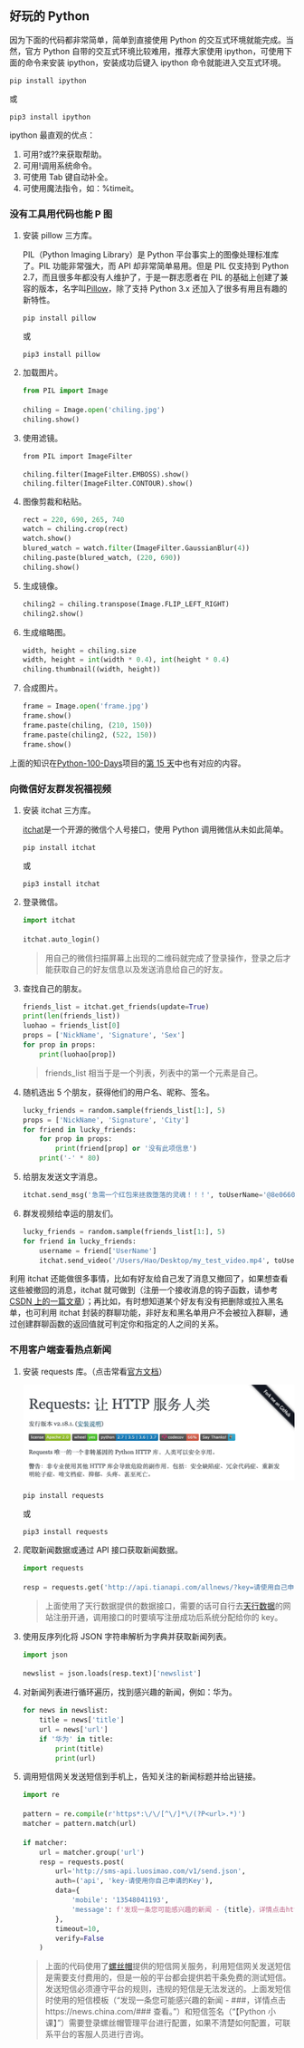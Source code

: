 ## 好玩的 Python

因为下面的代码都非常简单，简单到直接使用 Python 的交互式环境就能完成。当然，官方 Python 自带的交互式环境比较难用，推荐大家使用 ipython，可使用下面的命令来安装 ipython，安装成功后键入 ipython 命令就能进入交互式环境。

```Shell
pip install ipython
```

或

```Shell
pip3 install ipython
```

ipython 最直观的优点：

1. 可用?或??来获取帮助。
2. 可用!调用系统命令。
3. 可使用 Tab 键自动补全。
4. 可使用魔法指令，如：%timeit。

### 没有工具用代码也能 P 图

1. 安装 pillow 三方库。

   PIL（Python Imaging Library）是 Python 平台事实上的图像处理标准库了。PIL 功能非常强大，而 API 却非常简单易用。但是 PIL 仅支持到 Python 2.7，而且很多年都没有人维护了，于是一群志愿者在 PIL 的基础上创建了兼容的版本，名字叫[Pillow](https://github.com/python-pillow/Pillow)，除了支持 Python 3.x 还加入了很多有用且有趣的新特性。

   ```Shell
   pip install pillow
   ```

   或

   ```Shell
   pip3 install pillow
   ```

2. 加载图片。

   ```py
   from PIL import Image

   chiling = Image.open('chiling.jpg')
   chiling.show()
   ```

3. 使用滤镜。

   ```Shell
   from PIL import ImageFilter

   chiling.filter(ImageFilter.EMBOSS).show()
   chiling.filter(ImageFilter.CONTOUR).show()
   ```

4. 图像剪裁和粘贴。

   ```py
   rect = 220, 690, 265, 740
   watch = chiling.crop(rect)
   watch.show()
   blured_watch = watch.filter(ImageFilter.GaussianBlur(4))
   chiling.paste(blured_watch, (220, 690))
   chiling.show()
   ```

5. 生成镜像。

   ```py
   chiling2 = chiling.transpose(Image.FLIP_LEFT_RIGHT)
   chiling2.show()
   ```

6. 生成缩略图。

   ```py
   width, height = chiling.size
   width, height = int(width * 0.4), int(height * 0.4)
   chiling.thumbnail((width, height))
   ```

7. 合成图片。

   ```py
   frame = Image.open('frame.jpg')
   frame.show()
   frame.paste(chiling, (210, 150))
   frame.paste(chiling2, (522, 150))
   frame.show()
   ```

上面的知识在[Python-100-Days](https://github.com/jackfrued/Python-100-Days)项目的[第 15 天](https://github.com/jackfrued/Python-100-Days/blob/master/Day01-15/15.%E5%9B%BE%E5%83%8F%E5%92%8C%E5%8A%9E%E5%85%AC%E6%96%87%E6%A1%A3%E5%A4%84%E7%90%86.md)中也有对应的内容。

### 向微信好友群发祝福视频

1. 安装 itchat 三方库。

   [itchat](https://itchat.readthedocs.io/zh/latest/)是一个开源的微信个人号接口，使用 Python 调用微信从未如此简单。

   ```Shell
   pip install itchat
   ```

   或

   ```Shell
   pip3 install itchat
   ```

2. 登录微信。

   ```py
   import itchat

   itchat.auto_login()
   ```

   > 用自己的微信扫描屏幕上出现的二维码就完成了登录操作，登录之后才能获取自己的好友信息以及发送消息给自己的好友。

3. 查找自己的朋友。

   ```py
   friends_list = itchat.get_friends(update=True)
   print(len(friends_list))
   luohao = friends_list[0]
   props = ['NickName', 'Signature', 'Sex']
   for prop in props:
       print(luohao[prop])
   ```

   > friends_list 相当于是一个列表，列表中的第一个元素是自己。

4. 随机选出 5 个朋友，获得他们的用户名、昵称、签名。

   ```py
   lucky_friends = random.sample(friends_list[1:], 5)
   props = ['NickName', 'Signature', 'City']
   for friend in lucky_friends:
       for prop in props:
           print(friend[prop] or '没有此项信息')
       print('-' * 80)
   ```

5. 给朋友发送文字消息。

   ```py
   itchat.send_msg('急需一个红包来拯救堕落的灵魂！！！', toUserName='@8e06606db03f0e28d0ff884083f727e6')
   ```

6. 群发视频给幸运的朋友们。

   ```py
   lucky_friends = random.sample(friends_list[1:], 5)
   for friend in lucky_friends:
       username = friend['UserName']
       itchat.send_video('/Users/Hao/Desktop/my_test_video.mp4', toUserName=username)
   ```

利用 itchat 还能做很多事情，比如有好友给自己发了消息又撤回了，如果想查看这些被撤回的消息，itchat 就可做到（注册一个接收消息的钩子函数，请参考[CSDN 上的一篇文章](https://blog.csdn.net/enweitech/article/details/79585043)）；再比如，有时想知道某个好友有没有把删除或拉入黑名单，也可利用 itchat 封装的群聊功能，非好友和黑名单用户不会被拉入群聊，通过创建群聊函数的返回值就可判定你和指定的人之间的关系。

### 不用客户端查看热点新闻

1. 安装 requests 库。（点击常看[官方文档](https://2.python-requests.org/zh_CN/latest/)）

   ![](./res/requests.png)

   ```Shell
   pip install requests
   ```

   或

   ```Shell
   pip3 install requests
   ```

2. 爬取新闻数据或通过 API 接口获取新闻数据。

   ```py
   import requests

   resp = requests.get('http://api.tianapi.com/allnews/?key=请使用自己申请的Key&col=7&num=50')
   ```

   > 上面使用了天行数据提供的数据接口，需要的话可自行去[天行数据](https://www.tianapi.com/)的网站注册开通，调用接口的时要填写注册成功后系统分配给你的 key。

3. 使用反序列化将 JSON 字符串解析为字典并获取新闻列表。

   ```py
   import json

   newslist = json.loads(resp.text)['newslist']
   ```

4. 对新闻列表进行循环遍历，找到感兴趣的新闻，例如：华为。

   ```py
   for news in newslist:
       title = news['title']
       url = news['url']
       if '华为' in title:
           print(title)
           print(url)
   ```

5. 调用短信网关发送短信到手机上，告知关注的新闻标题并给出链接。

   ```py
   import re

   pattern = re.compile(r'https*:\/\/[^\/]*\/(?P<url>.*)')
   matcher = pattern.match(url)

   if matcher:
       url = matcher.group('url')
       resp = requests.post(
           url='http://sms-api.luosimao.com/v1/send.json',
           auth=('api', 'key-请使用你自己申请的Key'),
           data={
               'mobile': '13548041193',
               'message': f'发现一条您可能感兴趣的新闻 - {title}，详情点击https://news.china.com/{url} 查看。【Python小课】'
           },
           timeout=10,
           verify=False
       )
   ```

   > 上面的代码使用了[螺丝帽](https://luosimao.com/)提供的短信网关服务，利用短信网关发送短信是需要支付费用的，但是一般的平台都会提供若干条免费的测试短信。发送短信必须遵守平台的规则，违规的短信是无法发送的。上面发短信时使用的短信模板（“发现一条您可能感兴趣的新闻 - ###，详情点击https://news.china.com/### 查看。”）和短信签名（“【Python 小课】”）需要登录螺丝帽管理平台进行配置，如果不清楚如何配置，可联系平台的客服人员进行咨询。
